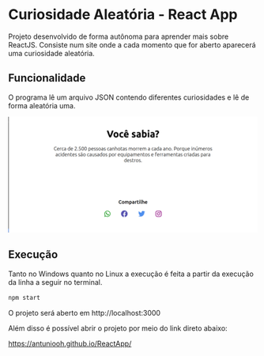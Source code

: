 # Curiosidade Aleatória - React App

Projeto desenvolvido de forma autônoma para aprender mais sobre ReactJS. Consiste num site onde a cada momento que for aberto aparecerá uma curiosidade aleatória.


## Funcionalidade

O programa lê um arquivo JSON contendo diferentes curiosidades e lê de forma aleatória uma.

![image](images/main.png)

## Execução

Tanto no Windows quanto no Linux a execução é feita a partir da execução da linha a seguir no terminal. 

```bash
npm start
```
O projeto será aberto em http://localhost:3000

Além disso é possível abrir o projeto por meio do link direto abaixo:

https://antuniooh.github.io/ReactApp/
